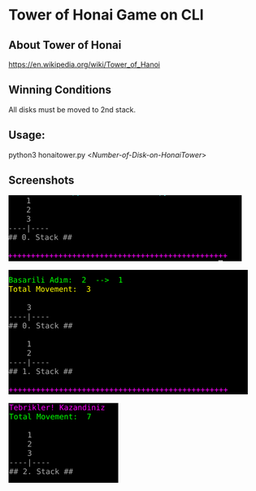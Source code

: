 # Tower of Honai Game on CLI

## About Tower of Honai

https://en.wikipedia.org/wiki/Tower_of_Hanoi

## Winning Conditions

All disks must be moved to 2nd stack.

## Usage:

python3 honaitower.py <_Number-of-Disk-on-HonaiTower_>

## Screenshots

![Honai-Tower](images/Image1.png)

![Honai-Tower](images/Image2.png)

![Honai-Tower](images/Image3.png)


